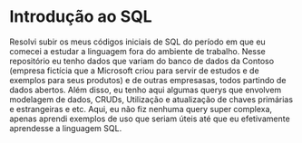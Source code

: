 # Introdução ao SQL

Resolvi subir os meus códigos iniciais de SQL do período em que eu comecei a estudar a linguagem fora do ambiente de trabalho. 
Nesse repositório eu tenho dados que variam do banco de dados da Contoso (empresa fictícia que a Microsoft criou para servir de estudos e de exemplos para seus produtos) e de outras empresasas, todos partindo de dados abertos. Além disso, eu tenho aqui algumas querys que envolvem modelagem de dados, CRUDs, Utilização e atualização de chaves primárias e estrangeiras e etc. 
Aqui, eu não fiz nenhuma query super complexa, apenas aprendi exemplos de uso que seriam úteis até que eu efetivamente aprendesse a linguagem SQL. 

